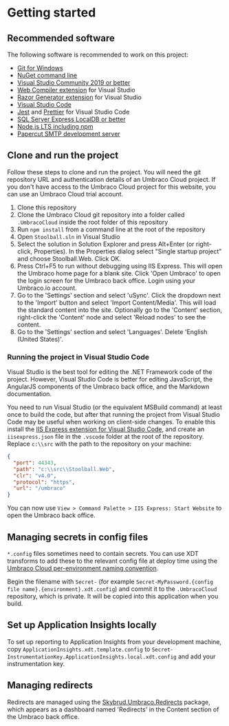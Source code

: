 # Getting started

## Recommended software

The following software is recommended to work on this project:

- [Git for Windows](https://git-scm.com/download/win)
- [NuGet command line](https://www.nuget.org/downloads)
- [Visual Studio Community 2019 or better](https://visualstudio.microsoft.com/downloads/)
- [Web Compiler extension](https://marketplace.visualstudio.com/items?itemName=MadsKristensen.WebCompiler) for Visual Studio
- [Razor Generator extension](https://marketplace.visualstudio.com/items?itemName=DavidEbbo.RazorGenerator) for Visual Studio
- [Visual Studio Code](https://code.visualstudio.com/)
- [Jest](https://marketplace.visualstudio.com/items?itemName=Orta.vscode-jest) and [Prettier](https://marketplace.visualstudio.com/items?itemName=esbenp.prettier-vscode) for Visual Studio Code
- [SQL Server Express LocalDB or better](https://docs.microsoft.com/en-us/sql/database-engine/configure-windows/sql-server-express-localdb?view=sql-server-ver15)
- [Node.js LTS including npm](https://nodejs.org/en/)
- [Papercut SMTP development server](https://github.com/ChangemakerStudios/Papercut)

## Clone and run the project

Follow these steps to clone and run the project. You will need the git repository URL and authentication details of an Umbraco Cloud project. If you don't have access to the Umbraco Cloud project for this website, you can use an Umbraco Cloud trial account.

1. Clone this repository
2. Clone the Umbraco Cloud git repository into a folder called `.UmbracoCloud` inside the root folder of this repository
3. Run `npm install` from a command line at the root of the repository
4. Open `Stoolball.sln` in Visual Studio
5. Select the solution in Solution Explorer and press Alt+Enter (or right-click, Properties). In the Properties dialog select "Single startup project" and choose Stoolball.Web. Click OK.
6. Press Ctrl+F5 to run without debugging using IIS Express. This will open the Umbraco home page for a blank site. Click 'Open Umbraco' to open the login screen for the Umbraco back office. Login using your Umbraco.io account.
7. Go to the 'Settings' section and select 'uSync'. Click the dropdown next to the 'Import' button and select 'Import Content/Media'. This will load the standard content into the site. Optionally go to the 'Content' section, right-click the 'Content' node and select 'Reload nodes' to see the content.
8. Go to the 'Settings' section and select 'Languages'. Delete 'English (United States)'.

### Running the project in Visual Studio Code

Visual Studio is the best tool for editing the .NET Framework code of the project. However, Visual Studio Code is better for editing JavaScript, the AngularJS components of the Umbraco back office, and the Markdown documentation.

You need to run Visual Studio (or the equivalent MSBuild command) at least once to build the code, but after that running the project from Visual Studio Code may be useful when working on client-side changes. To enable this install the [IIS Express extension for Visual Studio Code](https://marketplace.visualstudio.com/items?itemName=warren-buckley.iis-express), and create an `iisexpress.json` file in the `.vscode` folder at the root of the repository. Replace `c:\\src` with the path to the repository on your machine:

```json
{
  "port": 44343,
  "path": "c:\\src\\Stoolball.Web",
  "clr": "v4.0",
  "protocol": "https",
  "url": "/umbraco"
}
```

You can now use `View > Command Palette > IIS Express: Start Website` to open the Umbraco back office.

## Managing secrets in config files

`*.config` files sometimes need to contain secrets. You can use XDT transforms to add these to the relevant config file at deploy time using the [Umbraco Cloud per-environment naming convention](https://our.umbraco.com/documentation/Umbraco-Cloud/Set-Up/Config-Transforms/).

Begin the filename with `Secret-` (for example `Secret-MyPassword.{config file name}.{environment}.xdt.config`) and commit it to the `.UmbracoCloud` repository, which is private. It will be copied into this application when you build.

## Set up Application Insights locally

To set up reporting to Application Insights from your development machine, copy `ApplicationInsights.xdt.template.config` to `Secret-InstrumentationKey.ApplicationInsights.local.xdt.config` and add your instrumentation key.

## Managing redirects

Redirects are managed using the [Skybrud.Umbraco.Redirects](https://github.com/skybrud/Skybrud.Umbraco.Redirects) package, which appears as a dashboard named 'Redirects' in the Content section of the Umbraco back office.
